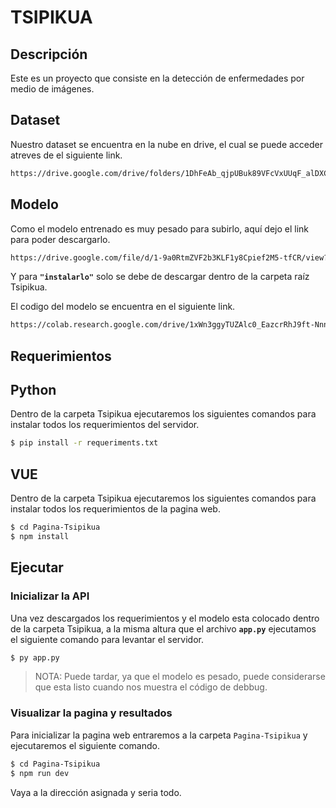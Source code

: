 # TSIPIKUA
## Descripción
Este es un proyecto que consiste en la detección de enfermedades por medio de imágenes.

## Dataset
Nuestro dataset se encuentra en la nube en drive, el cual se puede acceder atreves de el siguiente link.
```sh
https://drive.google.com/drive/folders/1DhFeAb_qjpUBuk89VFcVxUUqF_alDXCl?usp=sharing
```
## Modelo
Como el modelo entrenado es muy pesado para subirlo, aquí dejo el link para poder descargarlo.
```sh
https://drive.google.com/file/d/1-9a0RtmZVF2b3KLF1y8Cpief2M5-tfCR/view?usp=sharing
```
Y para **`"instalarlo"`** solo se debe de descargar dentro de la carpeta raíz Tsipikua.

El codigo del modelo se encuentra en el siguiente link.
 ```sh
 https://colab.research.google.com/drive/1xWn3ggyTUZAlc0_EazcrRhJ9ft-NnnDK?usp=sharing
 ```

## Requerimientos

## Python
Dentro de la carpeta Tsipikua ejecutaremos los siguientes comandos para instalar todos los requerimientos del servidor.
 ```sh
 $ pip install -r requeriments.txt
 ```

## VUE
Dentro de la carpeta Tsipikua ejecutaremos los siguientes comandos para instalar todos los requerimientos de la pagina web.
```sh
$ cd Pagina-Tsipikua
$ npm install
```


## Ejecutar
### Inicializar la API

Una vez descargados los requerimientos y el modelo esta colocado dentro de la carpeta Tsipikua, a la misma altura que el archivo **`app.py`** ejecutamos el siguiente comando para levantar el servidor.
```sh
$ py app.py
```
> NOTA: Puede tardar, ya que el modelo es pesado, puede considerarse que esta listo cuando nos muestra el código de debbug.

### Visualizar la pagina y resultados
Para inicializar la pagina web entraremos a la carpeta `Pagina-Tsipikua` y ejecutaremos el siguiente comando.
```sh
$ cd Pagina-Tsipikua
$ npm run dev
```
Vaya a la dirección asignada y seria todo.
